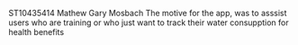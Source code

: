 ST10435414
Mathew Gary Mosbach
The motive for the app, was to asssist users who are training or who just want to track their water consupption for health benefits
